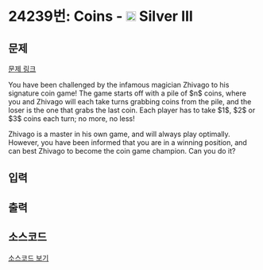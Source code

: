 # 24239번: Coins - <img src="https://static.solved.ac/tier_small/8.svg" style="height:20px" /> Silver III

<!-- performance -->

<!-- 문제 제출 후 깃허브에 푸시를 했을 때 제출한 코드의 성능이 입력될 공간입니다.-->

<!-- end -->

## 문제

[문제 링크](https://boj.kr/24239)


<p>You have been challenged by the infamous magician Zhivago to his signature coin game! The game starts off with a pile of $n$ coins, where you and Zhivago will each take turns grabbing coins from the pile, and the loser is the one that grabs the last coin. Each player has to take $1$, $2$ or $3$ coins each turn; no more, no less!</p>

<p>Zhivago is a master in his own game, and will always play optimally. However, you have been informed that you are in a winning position, and can best Zhivago to become the coin game champion. Can you do it?</p>



## 입력





## 출력





## 소스코드

[소스코드 보기](Coins.py)